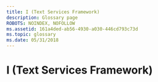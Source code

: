 ```yaml
---
title: I (Text Services Framework)
description: Glossary page
ROBOTS: NOINDEX, NOFOLLOW
ms.assetid: 161a4ded-ab56-4930-a030-446cd793c73d
ms.topic: glossary
ms.date: 05/31/2018
---
```


# I (Text Services Framework)

<dl> <dt>

<span id="tsf.i__1_gly"></span><span id="TSF.I__1_GLY"></span>
</dt> <dd></dd> </dl>

 

 




